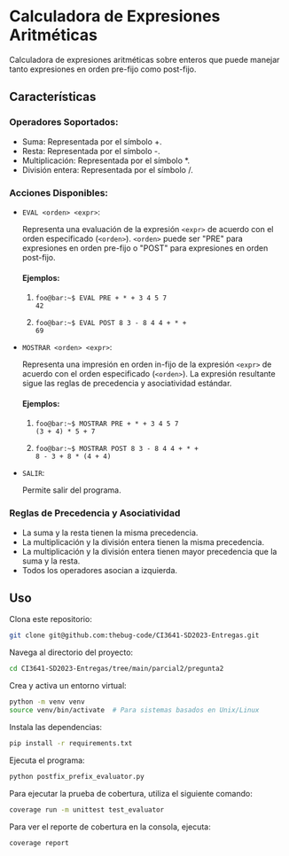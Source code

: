 # Calculadora de Expresiones Aritméticas
Calculadora de expresiones aritméticas sobre enteros que puede manejar tanto expresiones en orden pre-fijo como post-fijo.

## Características
### Operadores Soportados:

- Suma: Representada por el símbolo +.
- Resta: Representada por el símbolo -.
- Multiplicación: Representada por el símbolo *.
- División entera: Representada por el símbolo /.

### Acciones Disponibles:

- `EVAL <orden> <expr>`:

    Representa una evaluación de la expresión `<expr>` de acuerdo con el orden especificado (`<orden>`).
    `<orden>` puede ser "PRE" para expresiones en orden pre-fijo o "POST" para expresiones en orden post-fijo.
    
    #### Ejemplos:
    1. ```console
       foo@bar:~$ EVAL PRE + * + 3 4 5 7
       42
       ```
    2. ```
       foo@bar:~$ EVAL POST 8 3 - 8 4 4 + * +
       69
       ```

- `MOSTRAR <orden> <expr>`:

    Representa una impresión en orden in-fijo de la expresión `<expr>` de acuerdo con el orden especificado (`<orden>`).
    La expresión resultante sigue las reglas de precedencia y asociatividad estándar.
    
    #### Ejemplos:
    1. ```console
       foo@bar:~$ MOSTRAR PRE + * + 3 4 5 7
       (3 + 4) * 5 + 7
       ```
    2. ```console
       foo@bar:~$ MOSTRAR POST 8 3 - 8 4 4 + * +
       8 - 3 + 8 * (4 + 4)
       ```

- `SALIR`:

    Permite salir del programa.

### Reglas de Precedencia y Asociatividad
- La suma y la resta tienen la misma precedencia.
- La multiplicación y la división entera tienen la misma precedencia.
- La multiplicación y la división entera tienen mayor precedencia que la suma y la resta.
- Todos los operadores asocian a izquierda.

## Uso
Clona este repositorio:

```bash
git clone git@github.com:thebug-code/CI3641-SD2023-Entregas.git
```
Navega al directorio del proyecto:

```bash
cd CI3641-SD2023-Entregas/tree/main/parcial2/pregunta2
```

Crea y activa un entorno virtual:

```bash
python -m venv venv
source venv/bin/activate  # Para sistemas basados en Unix/Linux
```
Instala las dependencias:

```bash
pip install -r requirements.txt
```

Ejecuta el programa:

```bash
python postfix_prefix_evaluator.py
```

Para ejecutar la prueba de cobertura, utiliza el siguiente comando:

```bash
coverage run -m unittest test_evaluator
```

Para ver el reporte de cobertura en la consola, ejecuta:

```bash
coverage report
```
